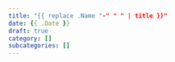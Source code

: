 ```yaml
---
title: "{{ replace .Name "-" " " | title }}"
date: {{ .Date }}
draft: true
category: []
subcategories: []
---
```


